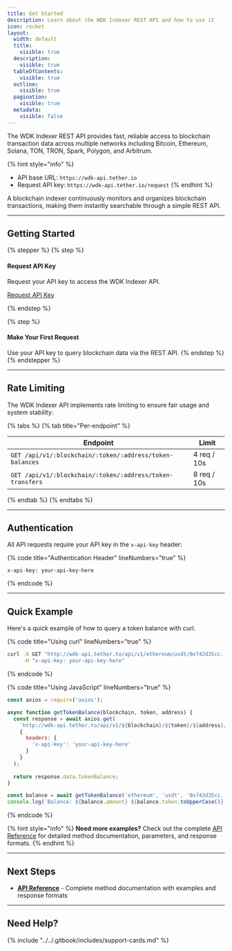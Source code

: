 ```yaml
---
title: Get Started
description: Learn about the WDK Indexer REST API and how to use it
icon: rocket
layout:
  width: default
  title:
    visible: true
  description:
    visible: true
  tableOfContents:
    visible: true
  outline:
    visible: true
  pagination:
    visible: true
  metadata:
    visible: false
---
```



The WDK Indexer REST API provides fast, reliable access to blockchain transaction data across multiple networks including Bitcoin, Ethereum, Solana, TON, TRON, Spark, Polygon, and Arbitrum.

{% hint style="info" %}
- API base URL: `https://wdk-api.tether.io`
- Request API key: `https://wdk-api.tether.io/request`
{% endhint %}

A blockchain indexer continuously monitors and organizes blockchain transactions, making them instantly searchable through a simple REST API.

***

## Getting Started

{% stepper %}
{% step %}
#### Request API Key

Request your API key to access the WDK Indexer API.

<a href="https://wdk-api.tether.io/request">Request API Key</a>

{% endstep %}

{% step %}
#### Make Your First Request

Use your API key to query blockchain data via the REST API.
{% endstep %}
{% endstepper %}

***

## Rate Limiting

The WDK Indexer API implements rate limiting to ensure fair usage and system stability:

{% tabs %}
{% tab title="Per-endpoint" %}

| Endpoint | Limit |
| --- | --- |
| `GET /api/v1/:blockchain/:token/:address/token-balances` | 4 req / 10s |
| `GET /api/v1/:blockchain/:token/:address/token-transfers` | 8 req / 10s |

{% endtab %}
{% endtabs %}

***

## Authentication

All API requests require your API key in the `x-api-key` header:

{% code title="Authentication Header" lineNumbers="true" %}
```http
x-api-key: your-api-key-here
```
{% endcode %}

***

## Quick Example

Here's a quick example of how to query a token balance with curl.

{% code title="Using curl" lineNumbers="true" %}
```bash
curl -X GET "http://wdk-api.tether.to/api/v1/ethereum/usdt/0x742d35cc.../token-balances" \
     -H "x-api-key: your-api-key-here"
```
{% endcode %}

{% code title="Using JavaScript" lineNumbers="true" %}
```javascript
const axios = require('axios');

async function getTokenBalance(blockchain, token, address) {
  const response = await axios.get(
    `http://wdk-api.tether.to/api/v1/${blockchain}/${token}/${address}/token-balances`,
    {
      headers: {
        'x-api-key': 'your-api-key-here'
      }
    }
  );
  
  return response.data.tokenBalance;
}

const balance = await getTokenBalance('ethereum', 'usdt', '0x742d35cc...');
console.log(`Balance: ${balance.amount} ${balance.token.toUpperCase()}`);
```
{% endcode %}

{% hint style="info" %}
**Need more examples?** Check out the complete [API Reference](api-reference.md) for detailed method documentation, parameters, and response formats.
{% endhint %}

***

## Next Steps

* [**API Reference**](api-reference.md) - Complete method documentation with examples and response formats

***

## Need Help?

{% include "../../.gitbook/includes/support-cards.md" %}
